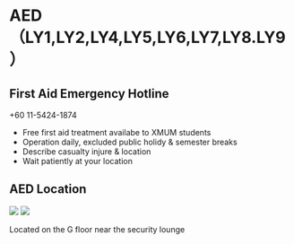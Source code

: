 # AED （LY1,LY2,LY4,LY5,LY6,LY7,LY8.LY9）

## First Aid Emergency Hotline

+60 11-5424-1874

- Free first aid treatment availabe to XMUM students
- Operation daily, excluded public holidy & semester breaks
- Describe casualty injure & location
- Wait patiently at your location

## AED Location

<div class="image-slide">
<img src="https://img.xmummap.com/AED%20%284%29.webp" />
<img src="https://img.xmummap.com/AED%20%285%29.webp" />
</div>

Located on the G floor near the security lounge
